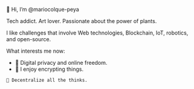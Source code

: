 👋 Hi, I’m @mariocolque-peya

Tech addict. Art lover. Passionate about the power of plants.

I like challenges that involve Web technologies, Blockchain, IoT, robotics, and open-source.

What interests me now:

- 🐾 Digital privacy and online freedom.
- 🎲 I enjoy encrypting things.


`🧩 Decentralize all the thinks.`
